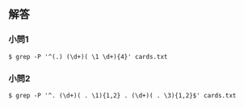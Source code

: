 ## 解答

### 小問1

```
$ grep -P '^(.) (\d+)( \1 \d+){4}' cards.txt
```

### 小問2

```
$ grep -P '^. (\d+)( . \1){1,2} . (\d+)( . \3){1,2}$' cards.txt
```
